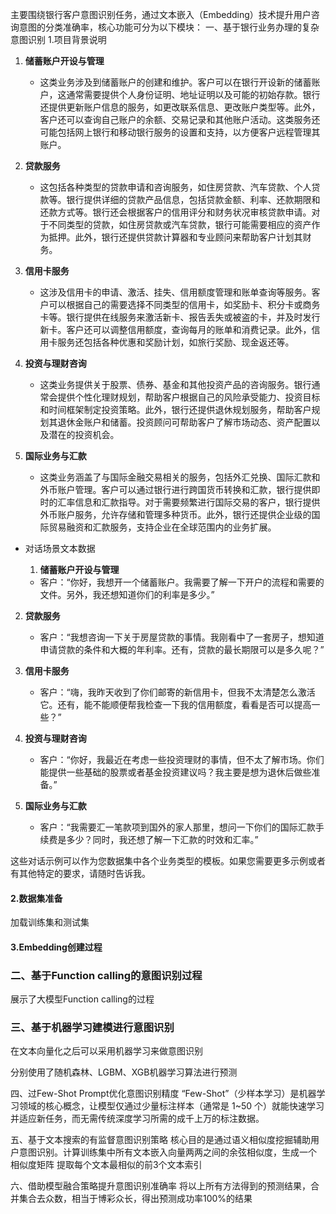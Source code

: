 主要围绕银行客户意图识别任务，通过文本嵌入（Embedding）技术提升用户咨询意图的分类准确率，核心功能可分为以下模块：
一、基于银行业务办理的复杂意图识别
1.项目背景说明
1. **储蓄账户开设与管理**
   - 这类业务涉及到储蓄账户的创建和维护。客户可以在银行开设新的储蓄账户，这通常需要提供个人身份证明、地址证明以及可能的初始存款。银行还提供更新账户信息的服务，如更改联系信息、更改账户类型等。此外，客户还可以查询自己账户的余额、交易记录和其他账户活动。这类服务还可能包括网上银行和移动银行服务的设置和支持，以方便客户远程管理其账户。

2. **贷款服务**
   - 这包括各种类型的贷款申请和咨询服务，如住房贷款、汽车贷款、个人贷款等。银行提供详细的贷款产品信息，包括贷款金额、利率、还款期限和还款方式等。银行还会根据客户的信用评分和财务状况审核贷款申请。对于不同类型的贷款，如住房贷款或汽车贷款，银行可能需要相应的资产作为抵押。此外，银行还提供贷款计算器和专业顾问来帮助客户计划其财务。

3. **信用卡服务**
   - 这涉及信用卡的申请、激活、挂失、信用额度管理和账单查询等服务。客户可以根据自己的需要选择不同类型的信用卡，如奖励卡、积分卡或商务卡等。银行提供在线服务来激活新卡、报告丢失或被盗的卡，并及时发行新卡。客户还可以调整信用额度，查询每月的账单和消费记录。此外，信用卡服务还包括各种优惠和奖励计划，如旅行奖励、现金返还等。

4. **投资与理财咨询**
   - 这类业务提供关于股票、债券、基金和其他投资产品的咨询服务。银行通常会提供个性化理财规划，帮助客户根据自己的风险承受能力、投资目标和时间框架制定投资策略。此外，银行还提供退休规划服务，帮助客户规划其退休金账户和储蓄。投资顾问可帮助客户了解市场动态、资产配置以及潜在的投资机会。

5. **国际业务与汇款**
   - 这类业务涵盖了与国际金融交易相关的服务，包括外汇兑换、国际汇款和外币账户管理。客户可以通过银行进行跨国货币转换和汇款，银行提供即时的汇率信息和汇款指导。对于需要频繁进行国际交易的客户，银行提供外币账户服务，允许存储和管理多种货币。此外，银行还提供企业级的国际贸易融资和汇款服务，支持企业在全球范围内的业务扩展。
- 对话场景文本数据

  1. **储蓄账户开设与管理**
   - 客户：“你好，我想开一个储蓄账户。我需要了解一下开户的流程和需要的文件。另外，我还想知道你们的利率是多少。”

2. **贷款服务**
   - 客户：“我想咨询一下关于房屋贷款的事情。我刚看中了一套房子，想知道申请贷款的条件和大概的年利率。还有，贷款的最长期限可以是多久呢？”

3. **信用卡服务**
   - 客户：“嗨，我昨天收到了你们邮寄的新信用卡，但我不太清楚怎么激活它。还有，能不能顺便帮我检查一下我的信用额度，看看是否可以提高一些？”

4. **投资与理财咨询**
   - 客户：“你好，我最近在考虑一些投资理财的事情，但不太了解市场。你们能提供一些基础的股票或者基金投资建议吗？我主要是想为退休后做些准备。”

5. **国际业务与汇款**
   - 客户：“我需要汇一笔款项到国外的家人那里，想问一下你们的国际汇款手续费是多少？同时，我还想了解一下汇款的时效和汇率。”

这些对话示例可以作为您数据集中各个业务类型的模板。如果您需要更多示例或者有其他特定的要求，请随时告诉我。

#### 2.数据集准备
加载训练集和测试集

#### 3.Embedding创建过程
### 二、基于Function calling的意图识别过程
展示了大模型Function calling的过程
### 三、基于机器学习建模进行意图识别
在文本向量化之后可以采用机器学习来做意图识别

分别使用了随机森林、LGBM、XGB机器学习算法进行预测

四、过Few-Shot Prompt优化意图识别精度
“Few-Shot”（少样本学习）是机器学习领域的核心概念，让模型仅通过少量标注样本（通常是 1~50 个）就能快速学习并适应新任务，而无需传统深度学习所需的成千上万的标注数据。

五、基于文本搜索的有监督意图识别策略
核心目的是通过语义相似度挖掘辅助用户意图识别。计算训练集中所有文本嵌入向量两两之间的余弦相似度，生成一个 相似度矩阵  提取每个文本最相似的前3个文本索引

六、借助模型融合策略提升意图识别准确率
将以上所有方法得到的预测结果，合并集合去众数，相当于博彩众长，得出预测成功率100%的结果
